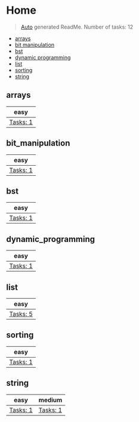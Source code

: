 # Home

> [Auto](https://github.com/codeaprendiz/learn_fullstack/blob/main/home/php/intermediate/taskset_intermediate_php/task_004_createGlobalMarkdownTable/generate-readme.php) generated ReadMe. Number of tasks: 12

- [arrays](#arrays)
- [bit manipulation](#bit_manipulation)
- [bst](#bst)
- [dynamic programming](#dynamic_programming)
- [list](#list)
- [sorting](#sorting)
- [string](#string)

## arrays

| easy                         |
|------------------------------|
| [Tasks: 1](home/arrays/easy) |

## bit_manipulation

| easy                                   |
|----------------------------------------|
| [Tasks: 1](home/bit_manipulation/easy) |

## bst

| easy                      |
|---------------------------|
| [Tasks: 1](home/bst/easy) |

## dynamic_programming

| easy                                      |
|-------------------------------------------|
| [Tasks: 1](home/dynamic_programming/easy) |

## list

| easy                       |
|----------------------------|
| [Tasks: 5](home/list/easy) |

## sorting

| easy                          |
|-------------------------------|
| [Tasks: 1](home/sorting/easy) |

## string

| easy                         | medium                         |
|------------------------------|--------------------------------|
| [Tasks: 1](home/string/easy) | [Tasks: 1](home/string/medium) |
